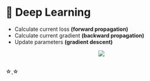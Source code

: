# :brain: Deep Learning<br>
* Calculate current loss **(forward propagation)**
* Calculate current gradient **(backward propagation)**
* Update parameters **(gradient descent)**
  <br>
<p align="center">
  <kbd>
  <img src="https://miro.medium.com/max/1808/1*cuTSPlTq0a_327iTPJyD-Q.png">
  </kbd>  
</p><br> 
☆¸☆
